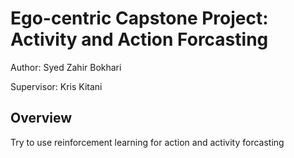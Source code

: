 Ego-centric Capstone Project: Activity and Action Forcasting
============================================================

Author: Syed Zahir Bokhari

Supervisor: Kris Kitani

Overview
--------

Try to use reinforcement learning for action and activity forcasting

